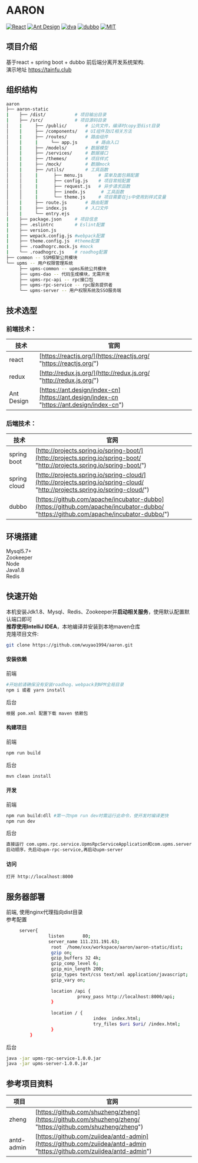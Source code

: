 # AARON
[![React](https://img.shields.io/badge/react-^16.2.0-brightgreen.svg?style=flat-square)](https://github.com/facebook/react)
[![Ant Design](https://img.shields.io/badge/ant--design-^3.0.3-yellowgreen.svg?style=flat-square)](https://github.com/ant-design/ant-design)
[![dva](https://img.shields.io/badge/dva-^2.1.0-orange.svg?style=flat-square)](https://github.com/dvajs/dva)
[![dubbo](https://img.shields.io/badge/dubbo-2.5.10-brightgreen.svg)]()
[![MIT](https://img.shields.io/dub/l/vibe-d.svg?style=flat-square)](http://opensource.org/licenses/MIT)

## 项目介绍
基于react + spring boot + dubbo 前后端分离开发系统架构.  
演示地址 <https://tainfu.club>
## 组织结构 

```bash
aaron
├── aaron-static
|    ├── /dist/           # 项目输出目录
|    ├── /src/            # 项目源码目录
│    |     ├── /public/       # 公共文件，编译时copy至dist目录
│    |     ├── /components/   # UI组件及UI相关方法
│    |     ├── /routes/       # 路由组件
│    |     |     └── app.js       # 路由入口
│    |     ├── /models/       # 数据模型
│    |     ├── /services/     # 数据接口
│    |     ├── /themes/       # 项目样式
│    |     ├── /mock/         # 数据mock
│    |     ├── /utils/        # 工具函数
│    │     |      ├── menu.js      # 菜单及面包屑配置
│    │     |      ├── config.js    # 项目常规配置
│    │     |      ├── request.js   # 异步请求函数
│    │     |      ├── inedx.js      # 工具函数
│    │     |      └── theme.js     # 项目需要在js中使用到样式变量
│    |     ├── route.js       # 路由配置
│    |     ├── index.js       # 入口文件
│    |     └── entry.ejs     
|    ├── package.json     # 项目信息
|    ├── .eslintrc        # Eslint配置
|    ├── version.js
|    ├── wepack.config.js #webpack配置
|    ├── theme.config.js  #theme配置        
|    ├── .roadhogrc.mock.js #mock        
|    └── .roadhogrc.js    # roadhog配置
├── common -- SSM框架公共模块
└── upms -- 用户权限管理系统
     ├── upms-common -- upms系统公共模块
     ├── upms-dao -- 代码生成模块，无需开发
     ├── upms-rpc-api -- rpc接口包
     ├── upms-rpc-service -- rpc服务提供者
     └── upms-server -- 用户权限系统及SSO服务端
```

## 技术选型

### 前端技术：

| 技术 |  官网 |
| ------------- | ----- |
| react | [https://reactjs.org/](https://reactjs.org/ "https://reactjs.org/") | 
| redux | [http://redux.js.org/](http://redux.js.org/ "http://redux.js.org/")
| Ant Design | [https://ant.design/index-cn](https://ant.design/index-cn "https://ant.design/index-cn")|

### 后端技术：
| 技术 | 官网 |
| ------------- | ----- |
| spring boot | [http://projects.spring.io/spring-boot/](http://projects.spring.io/spring-boot/ "http://projects.spring.io/spring-boot/") |
| spring cloud | [http://projects.spring.io/spring-cloud/](http://projects.spring.io/spring-cloud/ "http://projects.spring.io/spring-cloud/") |
| dubbo | [https://github.com/apache/incubator-dubbo](https://github.com/apache/incubator-dubbo/ "https://github.com/apache/incubator-dubbo/") |
## 环境搭建
Mysql5.7+  
Zookeeper  
Node  
Java1.8  
Redis  
## 快速开始
本机安装Jdk1.8、Mysql、Redis、Zookeeper并**启动相关服务**，使用默认配置默认端口即可  
**推荐使用IntelliJ IDEA**，本地编译并安装到本地maven仓库  
克隆项目文件:
```bash
git clone https://github.com/wuyao1994/aaron.git
```

#### 安装依赖  
前端
```bash
#开始前请确保没有安装roadhog、webpack到NPM全局目录
npm i 或者 yarn install
```
后台
```bash
根据 pom.xml 配置下载 maven 依赖包
```
#### 构建项目  
前端
```bash
npm run build
```
后台
```bash
mvn clean install
```
#### 开发  
前端
```bash
npm run build:dll #第一次npm run dev时需运行此命令，使开发时编译更快
npm run dev
```
后台
```bash
直接运行 com.upms.rpc.service.UpmsRpcServiceApplication和com.upms.server.UpmsServerApplication main()方法启动后台服务
启动顺序，先启动upm-rpc-service,再启动upm-server
```
#### 访问
```bash
打开 http://localhost:8000
```
## 服务器部署
前端, 使用nginx代理指向dist目录  
参考配置
```bash
     server{
                listen       80;
                server_name 111.231.191.63;
                 root  /home/xxx/workspace/aaron/aaron-static/dist;
                 gzip on;
                 gzip_buffers 32 4k;
                 gzip_comp_level 6;
                 gzip_min_length 200;
                 gzip_types text/css text/xml application/javascript;
                 gzip_vary on;
 
                 location /api {
                           proxy_pass http://localhost:8000/api;
                 }
  
                 location / {
                                 index  index.html;
                                 try_files $uri $uri/ /index.html;
                 }
         }

```
后台
```bash
java -jar upms-rpc-service-1.0.0.jar
java -jar upms-server-1.0.0.jar
```


## 参考项目资料

| 项目 |  官网 |
| ------------- | ----- |
| zheng | [https://github.com/shuzheng/zheng](https://github.com/shuzheng/zheng/ "https://github.com/shuzheng/zheng") | 
| antd-admin | [https://github.com/zuiidea/antd-admin](https://github.com/zuiidea/antd-admin "https://github.com/zuiidea/antd-admin") |
